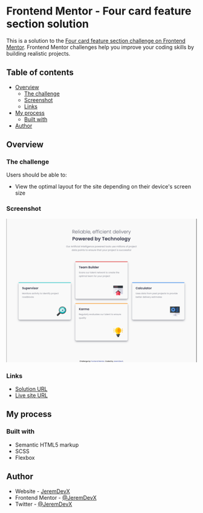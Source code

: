 # Frontend Mentor - Four card feature section solution

This is a solution to the [Four card feature section challenge on Frontend Mentor](https://www.frontendmentor.io/challenges/four-card-feature-section-weK1eFYK). Frontend Mentor challenges help you improve your coding skills by building realistic projects.

## Table of contents

- [Overview](#overview)
  - [The challenge](#the-challenge)
  - [Screenshot](#screenshot)
  - [Links](#links)
- [My process](#my-process)
  - [Built with](#built-with)
- [Author](#author)

## Overview

### The challenge

Users should be able to:

- View the optimal layout for the site depending on their device's screen size

### Screenshot

![](./screenshot.png)

### Links

- [Solution URL](https://your-solution-url.com)
- [Live site URL](https://your-live-site-url.com)

## My process

### Built with

- Semantic HTML5 markup
- SCSS
- Flexbox

## Author

- Website - [JeremDevX](https://jeremdevx.com)
- Frontend Mentor - [@JeremDevX](https://www.frontendmentor.io/profile/JeremDevX)
- Twitter - [@JeremDevX](https://x.com/JeremDevX)
